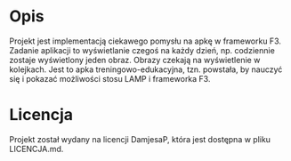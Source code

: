 Opis
====

Projekt jest implementacją ciekawego pomysłu na apkę w frameworku F3. Zadanie
aplikacji to wyświetlanie czegoś na każdy dzień, np. codziennie zostaje
wyświetlony jeden obraz. Obrazy czekają na wyświetlenie w kolejkach. Jest to
apka treningowo-edukacyjna, tzn. powstała, by nauczyć się i pokazać możliwości
stosu LAMP i frameworka F3.

Licencja
========

Projekt został wydany na licencji DamjesaP, która jest dostępna w pliku
LICENCJA.md.